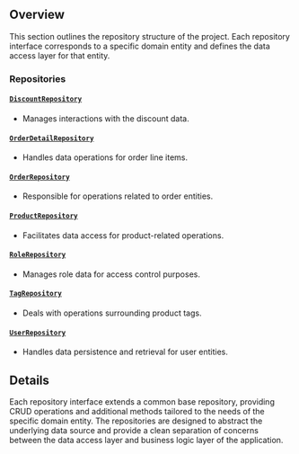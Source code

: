 ## Overview

This section outlines the repository structure of the project. Each repository interface corresponds to a specific domain entity and defines the data access layer for that entity.

### Repositories

#### [`DiscountRepository`](repository/DiscountRepository.java.md)

- Manages interactions with the discount data.

#### [`OrderDetailRepository`](repository/OrderDetailRepository.java.md)

- Handles data operations for order line items.

#### [`OrderRepository`](repository/OrderRepository.java.md)

- Responsible for operations related to order entities.

#### [`ProductRepository`](repository/ProductRepository.java.md)

- Facilitates data access for product-related operations.

#### [`RoleRepository`](repository/RoleRepository.java.md)

- Manages role data for access control purposes.

#### [`TagRepository`](repository/TagRepository.java.md)

- Deals with operations surrounding product tags.

#### [`UserRepository`](repository/UserRepository.java.md)

- Handles data persistence and retrieval for user entities.

## Details

Each repository interface extends a common base repository, providing CRUD operations and additional methods tailored to the needs of the specific domain entity. The repositories are designed to abstract the underlying data source and provide a clean separation of concerns between the data access layer and business logic layer of the application.

